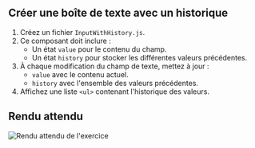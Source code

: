 ## Créer une boîte de texte avec un historique

1. Créez un fichier `InputWithHistory.js`.
2. Ce composant doit inclure :
    - Un état `value` pour le contenu du champ.
    - Un état `history` pour stocker les différentes valeurs précédentes.
3. À chaque modification du champ de texte, mettez à jour :
    - `value` avec le contenu actuel.
    - `history` avec l'ensemble des valeurs précédentes.
4. Affichez une liste `<ul>` contenant l'historique des valeurs.

## Rendu attendu

<img src="../img/rendu_exo_16_2.png" alt="Rendu attendu de l'exercice">